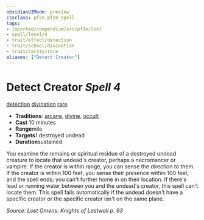 ```yaml
---
obsidianUIMode: preview
cssclass: pf2e,pf2e-spell
tags:
- imported/compendium/src/pf2e/lokl
- spell/level/4
- trait/effect/detection
- trait/school/divination
- trait/rarity/rare
aliases: ["Detect Creator"]
---
```

# Detect Creator *Spell 4*   
[detection](detection.md)  [divination](divination.md)  [rare](rare.md)  

- **Traditions**: [arcane](arcane.md), [divine](divine.md), [occult](occult.md)
- **Cast** 10 minutes 
- **Range**mile
- **Targets**1 destroyed undead
- **Duration**sustained

You examine the remains or spiritual residue of a destroyed undead creature to locate that undead's creator, perhaps a necromancer or vampire. If the creator is within range, you can sense the direction to them. If the creator is within 100 feet, you sense their presence within 100 feet, and the spell ends; you can't further home in on their location. If there's lead or running water between you and the undead's creator, this spell can't locate them. This spell fails automatically if the undead doesn't have a specific creator or the specific creator isn't on the same plane.

*Source: Lost Omens: Knights of Lastwall p. 93*